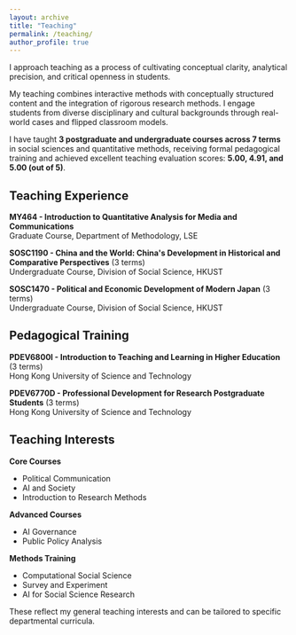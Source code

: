 ```yaml
---
layout: archive
title: "Teaching"
permalink: /teaching/
author_profile: true
---
```


I approach teaching as a process of cultivating conceptual clarity, analytical precision, and critical openness in students.

My teaching combines interactive methods with conceptually structured content and the integration of rigorous research methods. I engage students from diverse disciplinary and cultural backgrounds through real-world cases and flipped classroom models.

I have taught **3 postgraduate and undergraduate courses across 7 terms** in social sciences and quantitative methods, receiving formal pedagogical training and achieved excellent teaching evaluation scores: **5.00, 4.91, and 5.00 (out of 5)**.

## Teaching Experience

**MY464 - Introduction to Quantitative Analysis for Media and Communications**  
Graduate Course, Department of Methodology, LSE

**SOSC1190 - China and the World: China's Development in Historical and Comparative Perspectives** (3 terms)  
Undergraduate Course, Division of Social Science, HKUST

**SOSC1470 - Political and Economic Development of Modern Japan** (3 terms)  
Undergraduate Course, Division of Social Science, HKUST

## Pedagogical Training

**PDEV6800I - Introduction to Teaching and Learning in Higher Education** (3 terms)  
Hong Kong University of Science and Technology  

**PDEV6770D - Professional Development for Research Postgraduate Students** (3 terms)  
Hong Kong University of Science and Technology  

## Teaching Interests

**Core Courses**
- Political Communication
- AI and Society
- Introduction to Research Methods

**Advanced Courses**
- AI Governance
- Public Policy Analysis

**Methods Training**
- Computational Social Science
- Survey and Experiment
- AI for Social Science Research

These reflect my general teaching interests and can be tailored to specific departmental curricula.

